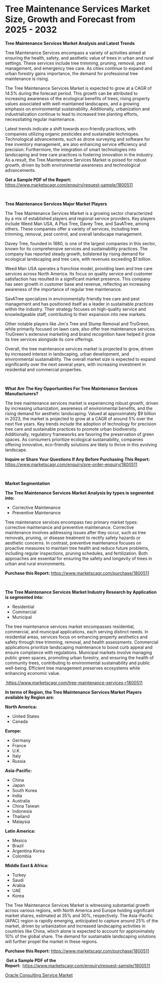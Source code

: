 <p><h1>Tree Maintenance Services Market Size, Growth and Forecast from 2025 - 2032</h1></p><p><strong>Tree Maintenance Services Market Analysis and Latest Trends</strong></p>
<p><p>Tree Maintenance Services encompass a variety of activities aimed at ensuring the health, safety, and aesthetic value of trees in urban and rural settings. These services include tree trimming, pruning, removal, pest management, and emergency tree care. As cities continue to expand and urban forestry gains importance, the demand for professional tree maintenance is rising.</p><p>The Tree Maintenance Services Market is expected to grow at a CAGR of 14.5% during the forecast period. This growth can be attributed to increasing awareness of the ecological benefits of trees, rising property values associated with well-maintained landscapes, and a growing emphasis on environmental sustainability. Additionally, urbanization and industrialization continue to lead to increased tree planting efforts, necessitating regular maintenance.</p><p>Latest trends indicate a shift towards eco-friendly practices, with companies utilizing organic pesticides and sustainable techniques. Technological advancements, such as drone surveying and software for tree inventory management, are also enhancing service efficiency and precision. Furthermore, the integration of smart technologies into landscaping and tree care practices is fostering innovation in the industry. As a result, the Tree Maintenance Services Market is poised for robust growth, driven by both environmental awareness and technological advancements.</p></p>
<p><strong>Get a Sample PDF of the Report:&nbsp;</strong> <a href="https://www.marketscagr.com/enquiry/request-sample/1800511?utm_campaign=2945&utm_medium=2&utm_source=Github&utm_content=ia&utm_term=10032025&utm_id=tree-maintenance-services">https://www.marketscagr.com/enquiry/request-sample/1800511</a></p>
<p>&nbsp;</p>
<p><strong>Tree Maintenance Services Major Market Players</strong></p>
<p><p>The Tree Maintenance Services Market is a growing sector characterized by a mix of established players and regional service providers. Key players include Weed Man USA, A Plus Tree, Davey Tree, and SavATree, among others. These companies offer a variety of services, including tree trimming, removal, pest control, and overall landscape management.</p><p>Davey Tree, founded in 1880, is one of the largest companies in this sector, known for its comprehensive services and sustainability practices. The company has reported steady growth, bolstered by rising demand for ecological landscaping and tree care, with revenues exceeding $1 billion.</p><p>Weed Man USA operates a franchise model, providing lawn and tree care services across North America. Its focus on quality service and customer satisfaction has resulted in a significant market presence. This company has seen growth in customer base and revenue, reflecting an increasing awareness of the importance of regular tree maintenance.</p><p>SavATree specializes in environmentally friendly tree care and pest management and has positioned itself as a leader in sustainable practices within the industry. Their strategy focuses on high-quality service and knowledgeable staff, contributing to their expansion into new markets.</p><p>Other notable players like Jim's Tree and Stump Removal and TruGreen, while primarily focused on lawn care, also offer tree maintenance services. TruGreen's extensive marketing and brand recognition have helped it grow its tree services alongside its core offerings.</p><p>Overall, the tree maintenance services market is projected to grow, driven by increased interest in landscaping, urban development, and environmental sustainability. The overall market size is expected to expand significantly over the next several years, with increasing investment in residential and commercial properties.</p></p>
<p>&nbsp;</p>
<p><strong>What Are The Key Opportunities For Tree Maintenance Services Manufacturers?</strong></p>
<p><p>The tree maintenance services market is experiencing robust growth, driven by increasing urbanization, awareness of environmental benefits, and the rising demand for aesthetic landscaping. Valued at approximately $9 billion in 2023, the market is projected to grow at a CAGR of around 5% over the next five years. Key trends include the adoption of technology for precision tree care and sustainable practices to promote urban biodiversity. Additionally, regulatory frameworks are favoring the preservation of green spaces. As consumers prioritize ecological sustainability, companies offering innovative, eco-friendly solutions are likely to thrive in this evolving landscape.</p></p>
<p><strong>Inquire or Share Your Questions If Any Before Purchasing This Report:</strong> <a href="https://www.marketscagr.com/enquiry/pre-order-enquiry/1800511?utm_campaign=2945&utm_medium=2&utm_source=Github&utm_content=ia&utm_term=10032025&utm_id=tree-maintenance-services">https://www.marketscagr.com/enquiry/pre-order-enquiry/1800511</a></p>
<p>&nbsp;</p>
<p><strong>Market Segmentation</strong></p>
<p><strong>The Tree Maintenance Services Market Analysis by types is segmented into:</strong></p>
<p><ul><li>Corrective Maintenance</li><li>Preventive Maintenance</li></ul></p>
<p><p>Tree maintenance services encompass two primary market types: corrective maintenance and preventive maintenance. Corrective maintenance involves addressing issues after they occur, such as tree removals, pruning, or disease treatment to rectify safety hazards or aesthetic concerns. In contrast, preventive maintenance focuses on proactive measures to maintain tree health and reduce future problems, including regular inspections, pruning schedules, and fertilization. Both approaches are essential for ensuring the safety and longevity of trees in urban and rural environments.</p></p>
<p><strong>Purchase this Report:&nbsp;</strong><a href="https://www.marketscagr.com/purchase/1800511?utm_campaign=2945&utm_medium=2&utm_source=Github&utm_content=ia&utm_term=10032025&utm_id=tree-maintenance-services">https://www.marketscagr.com/purchase/1800511</a></p>
<p>&nbsp;</p>
<p><strong>The Tree Maintenance Services Market Industry Research by Application is segmented into:</strong></p>
<p><ul><li>Residential</li><li>Commercial</li><li>Municipal</li></ul></p>
<p><p>The tree maintenance services market encompasses residential, commercial, and municipal applications, each serving distinct needs. In residential areas, services focus on enhancing property aesthetics and safety through tree trimming, removal, and health assessments. Commercial applications prioritize landscaping maintenance to boost curb appeal and ensure compliance with regulations. Municipal markets involve managing public green spaces, promoting urban forestry, and ensuring the health of community trees, contributing to environmental sustainability and public well-being. Efficient tree management preserves ecosystems while enhancing economic value.</p></p>
<p><a href="https://www.marketscagr.com/tree-maintenance-services-r1800511?utm_campaign=2945&utm_medium=2&utm_source=Github&utm_content=ia&utm_term=10032025&utm_id=tree-maintenance-services">&nbsp;https://www.marketscagr.com/tree-maintenance-services-r1800511</a></p>
<p><strong>In terms of Region, the Tree Maintenance Services Market Players available by Region are:</strong></p>
<p>
    <p> <strong> North America: </strong>
        <ul>
            <li>United States</li>
            <li>Canada</li>
        </ul>
        </p> 
    <p> <strong> Europe: </strong>
        <ul>
            <li>Germany</li>
            <li>France</li>
            <li>U.K.</li>
            <li>Italy</li>
            <li>Russia</li>
        </ul>
        </p> 
    <p> <strong> Asia-Pacific: </strong>
        <ul>
            <li>China</li>
            <li>Japan</li>
            <li>South Korea</li>
            <li>India</li>
            <li>Australia</li>
            <li>China Taiwan</li>
            <li>Indonesia</li>
            <li>Thailand</li>
            <li>Malaysia</li>
        </ul>
        </p> 
    <p> <strong> Latin America: </strong>
        <ul>
            <li>Mexico</li>
            <li>Brazil</li>
            <li>Argentina Korea</li>
            <li>Colombia</li>
        </ul>
        </p> 
    <p> <strong> Middle East & Africa: </strong>
        <ul>
            <li>Turkey</li>
            <li>Saudi</li>
            <li>Arabia</li>
            <li>UAE</li>
            <li>Korea</li>
        </ul>
    </p>
    </p>
<p><p>The Tree Maintenance Services Market is witnessing substantial growth across various regions, with North America and Europe holding significant market shares, estimated at 35% and 30%, respectively. The Asia-Pacific (APAC) region is rapidly emerging, anticipated to capture around 25% of the market, driven by urbanization and increased landscaping activities in countries like China, which alone is expected to account for approximately 10% of the global share. The demand for sustainable landscaping solutions will further propel the market in these regions.</p></p>
<p><strong>Purchase this Report: </strong><a href="https://www.marketscagr.com/purchase/1800511?utm_campaign=2945&utm_medium=2&utm_source=Github&utm_content=ia&utm_term=10032025&utm_id=tree-maintenance-services">https://www.marketscagr.com/purchase/1800511</a></p>
<p>&nbsp;<strong>Get a Sample PDF of the Report:&nbsp;&nbsp;</strong><a href="https://www.marketscagr.com/enquiry/request-sample/1800511?utm_campaign=2945&utm_medium=2&utm_source=Github&utm_content=ia&utm_term=10032025&utm_id=tree-maintenance-services">https://www.marketscagr.com/enquiry/request-sample/1800511</a></p>
<p><strong></strong></p>
<p><p><a href="https://github.com/ternainglin/Market-Research-Report-List-1/blob/main/oracle-consulting-service-market.md?utm_campaign=2945&utm_medium=2&utm_source=Github&utm_content=ia&utm_term=10032025&utm_id=tree-maintenance-services">Oracle Consulting Service Market</a></p></p>